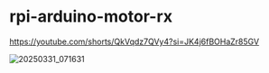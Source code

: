 # rpi-arduino-motor-rx

https://youtube.com/shorts/QkVqdz7QVy4?si=JK4j6fBOHaZr85GV

![20250331_071631](https://github.com/user-attachments/assets/30d5178a-53e6-46b4-8fac-2b5500c392ff)
